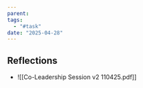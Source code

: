 ```yaml
---
parent: 
tags:
  - "#task"
date: "2025-04-28"
---
```

## Reflections
* ![[Co-Leadership Session v2 110425.pdf]]